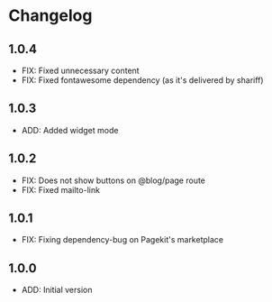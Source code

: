 # Changelog

## 1.0.4

- FIX: Fixed unnecessary content
- FIX: Fixed fontawesome dependency (as it's delivered by shariff)

## 1.0.3

- ADD: Added widget mode

## 1.0.2

- FIX: Does not show buttons on @blog/page route
- FIX: Fixed mailto-link

## 1.0.1

- FIX: Fixing dependency-bug on Pagekit's marketplace

## 1.0.0

- ADD: Initial version